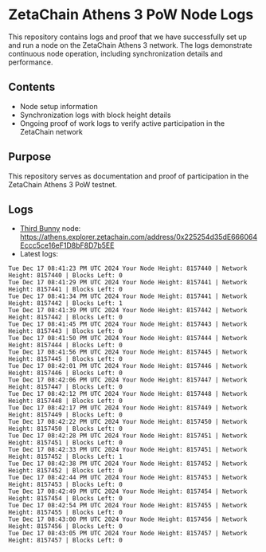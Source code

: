 # ZetaChain Athens 3 PoW Node Logs
This repository contains logs and proof that we have successfully set up and run a node on the ZetaChain Athens 3 network. The logs demonstrate continuous node operation, including synchronization details and performance.

## Contents
- Node setup information
- Synchronization logs with block height details
- Ongoing proof of work logs to verify active participation in the ZetaChain network

## Purpose
This repository serves as documentation and proof of participation in the ZetaChain Athens 3 PoW testnet.

## Logs

- [Third Bunny](https://thirdbunny.xyz/) node: https://athens.explorer.zetachain.com/address/0x225254d35dE666064Eccc5ce16eF1D8bF8D7b5EE
- Latest logs:
```
Tue Dec 17 08:41:23 PM UTC 2024 Your Node Height: 8157440 | Network Height: 8157440 | Blocks Left: 0
Tue Dec 17 08:41:29 PM UTC 2024 Your Node Height: 8157441 | Network Height: 8157441 | Blocks Left: 0
Tue Dec 17 08:41:34 PM UTC 2024 Your Node Height: 8157441 | Network Height: 8157442 | Blocks Left: 1
Tue Dec 17 08:41:39 PM UTC 2024 Your Node Height: 8157442 | Network Height: 8157442 | Blocks Left: 0
Tue Dec 17 08:41:45 PM UTC 2024 Your Node Height: 8157443 | Network Height: 8157443 | Blocks Left: 0
Tue Dec 17 08:41:50 PM UTC 2024 Your Node Height: 8157444 | Network Height: 8157444 | Blocks Left: 0
Tue Dec 17 08:41:56 PM UTC 2024 Your Node Height: 8157445 | Network Height: 8157445 | Blocks Left: 0
Tue Dec 17 08:42:01 PM UTC 2024 Your Node Height: 8157446 | Network Height: 8157446 | Blocks Left: 0
Tue Dec 17 08:42:06 PM UTC 2024 Your Node Height: 8157447 | Network Height: 8157447 | Blocks Left: 0
Tue Dec 17 08:42:12 PM UTC 2024 Your Node Height: 8157448 | Network Height: 8157448 | Blocks Left: 0
Tue Dec 17 08:42:17 PM UTC 2024 Your Node Height: 8157449 | Network Height: 8157449 | Blocks Left: 0
Tue Dec 17 08:42:22 PM UTC 2024 Your Node Height: 8157450 | Network Height: 8157450 | Blocks Left: 0
Tue Dec 17 08:42:28 PM UTC 2024 Your Node Height: 8157451 | Network Height: 8157451 | Blocks Left: 0
Tue Dec 17 08:42:33 PM UTC 2024 Your Node Height: 8157451 | Network Height: 8157452 | Blocks Left: 1
Tue Dec 17 08:42:38 PM UTC 2024 Your Node Height: 8157452 | Network Height: 8157452 | Blocks Left: 0
Tue Dec 17 08:42:44 PM UTC 2024 Your Node Height: 8157453 | Network Height: 8157453 | Blocks Left: 0
Tue Dec 17 08:42:49 PM UTC 2024 Your Node Height: 8157454 | Network Height: 8157454 | Blocks Left: 0
Tue Dec 17 08:42:54 PM UTC 2024 Your Node Height: 8157455 | Network Height: 8157455 | Blocks Left: 0
Tue Dec 17 08:43:00 PM UTC 2024 Your Node Height: 8157456 | Network Height: 8157456 | Blocks Left: 0
Tue Dec 17 08:43:05 PM UTC 2024 Your Node Height: 8157457 | Network Height: 8157457 | Blocks Left: 0
```
